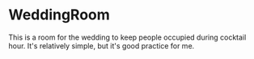 # WeddingRoom

This is a room for the wedding to keep people occupied during cocktail hour. It's relatively simple, but it's good practice for me. 
